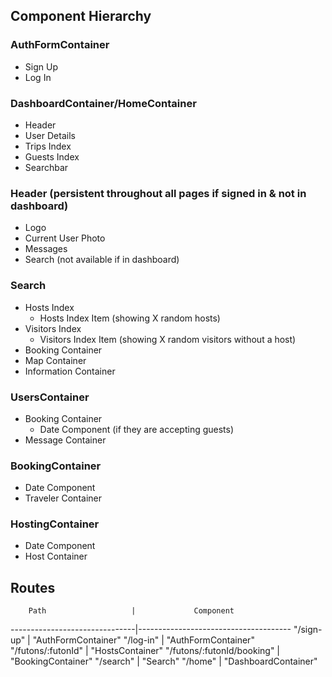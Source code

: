 Component Hierarchy
-----------------------------------------------------------------------

### AuthFormContainer
  * Sign Up
  * Log In

### DashboardContainer/HomeContainer
  * Header
  * User Details
  * Trips Index
  * Guests Index
  * Searchbar

### Header (persistent throughout all pages if signed in & not in dashboard)
  * Logo
  * Current User Photo
  * Messages
  * Search (not available if in dashboard)

### Search
  * Hosts Index
    * Hosts Index Item (showing X random hosts)
  * Visitors Index
    * Visitors Index Item (showing X random visitors without a host)
  * Booking Container
  * Map Container
  * Information Container

### UsersContainer
  * Booking Container
    * Date Component (if they are accepting guests)
  * Message Container

### BookingContainer
  * Date Component
  * Traveler Container

### HostingContainer
  * Date Component
  * Host Container

Routes
-----------------------------------------------------------------------

        Path                   |             Component
-------------------------------|--------------------------------------
"/sign-up"                     |           "AuthFormContainer"
"/log-in"                      |          "AuthFormContainer"
"/futons/:futonId"             |           "HostsContainer"
"/futons/:futonId/booking"     |           "BookingContainer"
"/search"                      |           "Search"
"/home"                        |           "DashboardContainer"
